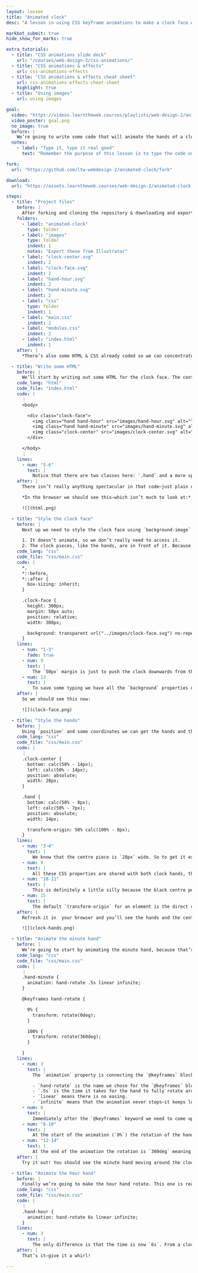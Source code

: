 ```yaml
---
layout: lesson
title: "Animated clock"
desc: "A lesson in using CSS keyframe animations to make a clock face with rotating hands."

markbot_submit: true
hide_show_for_marks: true

extra_tutorials:
  - title: "CSS animations slide deck"
    url: "/courses/web-design-2/css-animations/"
  - title: "CSS animations & effects"
    url: css-animations-effects
  - title: "CSS animations & effects cheat sheet"
    url: css-animations-effects-cheat-sheet
    highlight: true
  - title: "Using images"
    url: using-images

goal:
  video: "https://videos.learntheweb.courses/playlists/web-design-2/animated-clock-goal.mp4"
  video_poster: goal.png
  no_image: true
  before: |
    We’re going to write some code that will animate the hands of a clock around to simulate 12 hours. We’ll be using CSS `@keyframes` and a bunch of SVG graphics to complete the animation.
  notes:
    - label: "Type it, type it real good"
      text: "Remember the purpose of this lesson is to type the code out yourself—build up that muscle memory in your fingers!"

fork:
  url: "https://github.com/ltw-webdesign-2/animated-clock/fork"

download:
  url: "https://assets.learntheweb.courses/web-design-2/animated-clock-download.zip"

steps:
  - title: "Project files"
    before: |
      After forking and cloning the repository & downloading and exporting the files you should have the following folder structure:
    folders:
      - label: "animated-clock"
        type: folder
      - label: "images"
        type: folder
        indent: 1
        notes: "Export these from Illustrator"
      - label: "clock-center.svg"
        indent: 2
      - label: "clock-face.svg"
        indent: 2
      - label: "hand-hour.svg"
        indent: 2
      - label: "hand-minute.svg"
        indent: 2
      - label: "css"
        type: folder
        indent: 1
      - label: "main.css"
        indent: 2
      - label: "modules.css"
        indent: 2
      - label: "index.html"
        indent: 1
    after: |
      *There’s also some HTML & CSS already coded so we can concentrate completely on styling the clock and making it animate.*

  - title: "Write some HTML"
    before: |
      We’ll start by writing out some HTML for the clock face. The centre piece and the two hands will be `<img>` tags, but the clock face will be a `background-image`
    code_lang: "html"
    code_file: "index.html"
    code: |
      ⋮
      <body>

        <div class="clock-face">
          <img class="hand hand-hour" src="images/hand-hour.svg" alt="">
          <img class="hand hand-minute" src="images/hand-minute.svg" alt="">
          <img class="clock-center" src="images/clock-center.svg" alt="">
        </div>

      </body>
      ⋮
    lines:
      - num: "5-6"
        text: |
          Notice that there are two classes here: `.hand` and a more specific one. We’re going to save some typing by putting the common CSS on the `.hand` class.
    after: |
      There isn’t really anything spectacular in that code—just plain ol’ HTML.

      *In the browser we should see this—which isn’t much to look at:*

      ![](html.png)

  - title: "Style the clock face"
    before: |
      Next up we need to style the clock face using `background-image` and a few other small things. It makes the most sense to use a `background-image` for the clock face for two reasons:

      1. It doesn’t animate, so we don’t really need to access it.
      2. The clock pieces, like the hands, are in front of it. Because the clock face is a background image it’s much less work to get the bits in front.
    code_lang: "css"
    code_file: "css/main.css"
    code: |
      *,
      *::before,
      *::after {
        box-sizing: inherit;
      }

      .clock-face {
        height: 300px;
        margin: 50px auto;
        position: relative;
        width: 300px;

        background: transparent url("../images/clock-face.svg") no-repeat center center;
      }
    lines:
      - num: "1-3"
        fade: true
      - num: 9
        text: |
          The `50px` margin is just to push the clock downwards from the top a little bit—we’d probably use `.pad-top` or something in a real website.
      - num: 13
        text: |
          To save some typing we have all the `background` properties on one line: `color`, `image`, `repeat`, `position`
    after: |
      So we should see this now:

      ![](clock-face.png)

  - title: "Style the hands"
    before: |
      Using `position` and some coordinates we can get the hands and the centre piece of the clock in place.
    code_lang: "css"
    code_file: "css/main.css"
    code: |
      ⋮
      .clock-center {
        bottom: calc(50% - 14px);
        left: calc(50% - 14px);
        position: absolute;
        width: 28px;
      }

      .hand {
        bottom: calc(50% - 8px);
        left: calc(50% - 7px);
        position: absolute;
        width: 14px;

        transform-origin: 50% calc(100% - 8px);
      }
    lines:
      - num: "3-4"
        text: |
          We know that the centre piece is `28px` wide. So to get it exactly in the centre of the clock face we can set the `left` & `bottom` coordinates to `50% - 14px` (`14px` being half of `28px`).
      - num: 9
        text: |
          All these CSS properties are shared with both clock hands, that’s why we’re targeting the `.hand` class.
      - num: "10-11"
        text: |
          This is definitely a little silly because the black centre peice covers it but I wanted to create the impression that the clock hands weren’t pivoting on their edge, but that they had like a physical “pin” set in the bottom center of the rounded part—so I positioned them in a “realistic” fashion.
      - num: 15
        text: |
          The default `transform-origin` for an element is the direct centre—that doesn’t make sense for a clock hand. So this will change the anchor point to be placed in my invisible “pin” rotation point for the clock hands.
    after: |
      Refresh it in  your browser and you’ll see the hands and the centre piece are nicely aligned.

      ![](clock-hands.png)

  - title: "Animate the minute hand"
    before: |
      We’re going to start by animating the minute hand, because that’s the one we can see right now. We’ll need a `@keyframes` block and an `animation` property targeted at just that single hand.
    code_lang: "css"
    code_file: "css/main.css"
    code: |
      ⋮
      .hand-minute {
        animation: hand-rotate .5s linear infinite;
      }

      @keyframes hand-rotate {

        0% {
          transform: rotate(0deg);
        }

        100% {
          transform: rotate(360deg);
        }

      }
    lines:
      - num: 3
        text: |
          The `animation` property is connecting the `@keyframes` block with this element. We are specifying the following things:

          - `hand-rotate` is the name we chose for the `@keyframes` block.
          - `.5s` is the time it takes for the hand to fully rotate around the clock.
          - `linear` means there is no easing.
          - `infinite` means that the animation never stops—it keeps looping.
      - num: 6
        text: |
          Immediately after the `@keyframes` keyword we need to come up with a name for this block, here we are naming these keyframes `hand-rotate`
      - num: "8-10"
        text: |
          At the start of the animation (`0%`) the rotation of the hand is `0deg`
      - num: "12-14"
        text: |
          At the end of the animation the rotation is `360deg` meaning the hand will complete a full rotation around a circle.
    after: |
      Try it out! You should see the minute hand moving around the clock.

  - title: "Animate the hour hand"
    before: |
      Finally we’re going to make the hour hand rotate. This one is really easy because it’s animation is exactly the same as the minute hand—it just takes a longer time to rotate.
    code_lang: "css"
    code_file: "css/main.css"
    code: |
      ⋮
      .hand-hour {
        animation: hand-rotate 6s linear infinite;
      }
    lines:
      - num: 3
        text: |
          The only difference is that the time is now `6s`. From a clock perspective this allows the minute hand to rotate 12 times, 1 rotation for each hour, while the hour hand only rotates a single time.
    after: |
      That’s it—give it a whirl!

---
```

